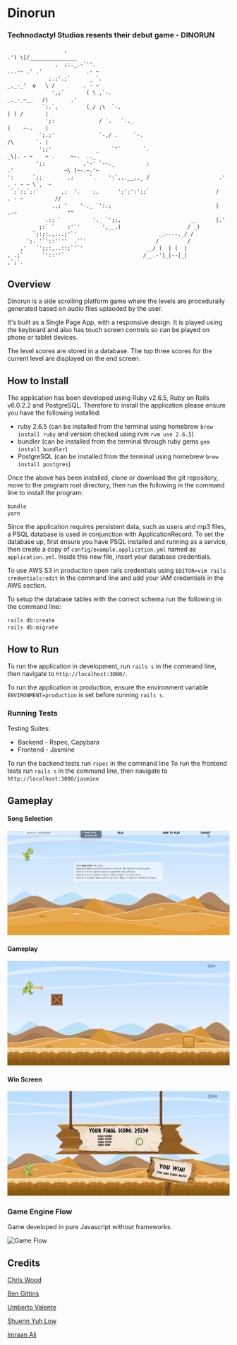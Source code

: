 # Dinorun

### Technodactyl Studios resents their debut game - DINORUN
```
                  ,                                                               .') \|/_______________
               ,  ;:._.-`''.                                               ...-~ .' .'              .- ~
             ;.;'.;`      _ `.                                        _._-_'  o   \ /         . - ~
              ',;`       ( \ ,`-.                                      _._-_~__   /|       .'
           `:.`,         (_/ ;\  `-.                                           | ( /       |
            ';:              / `.   `-._                                       (    ~-.    |
          `;.;'              `-,/ .     `-.                                    /\       `. |
          ';;'              _    `^`       `.                         _\|. - ~    ~ .     ~-.  .._
         ';;            ,'-' `--._          ;                        .'                ~\ |~-.~.'~
':      `;;        ,;     `.    ':`,,.__,,_ /                      .'            . - ~ ~ \`,  ~
 `;`:;`;:`       ,;  '.    ;,      ';';':';;`                     /       . - ~          //
              .,; '    '-._ `':.;                                 |   .-~                ""
            .:; `          '._ `';;,                      __      |.'
          ;:` `    :'`'       ',__.)                     / _)  
        `;:;:.,...;'`'                          _.----._/ /
      ';. '`'::'`''  .'`'                      /         / 
    ,'   `';;:,..::;`'`'                    __/ (  | (  |           
, .;`      `'::''`                         /__.-'|_|--|_|          
,`;`.                                             
```




    

             
             








## Overview

Dinorun is a side scrolling platform game where the levels are procedurally generated based on audio files uplaoded by the user. 

It's built as a Single Page App, with a responsive design. It is played using the keyboard and also has touch screen controls so can be played on phone or tablet devices.

The level scores are stored in a database. The top three scores for the current level are displayed on the end screen.

## How to Install

The application has been developed using Ruby v2.6.5, Ruby on Rails v6.0.2.2 and PostgreSQL. Therefore to install the application please ensure you have the following installed:
- ruby 2.6.5 (can be installed from the terminal using homebrew ```brew install ruby``` and version checked using rvm ```rvm use 2.6.5```)
- bundler (can be installed from the terminal through ruby gems ```gem install bundler```)
- PostgreSQL (can be installed from the terminal using homebrew ```brew install postgres```)

Once the above has been installed, clone or download the git repository, move to the program root directory, then run the following in the command line to install the program:

```
bundle
yarn
```

Since the application requires persistent data, such as users and mp3 files, a PSQL database is used in conjunction with ApplicationRecord. To set the database up, first ensure you have PSQL installed and running as a service, then create a copy of ```config/example.application.yml``` named as ```application.yml```. Inside this new file, insert your database credentials.

To use AWS S3 in production open rails credentials using ```EDITOR=vim rails credentials:edit``` in the command line and add your IAM credentials in the AWS section.

To setup the database tables with the correct schema run the following in the command line:

```
rails db:create
rails db:migrate
```

## How to Run

To run the application in development, run `rails s` in the command line, then navigate to `http://localhost:3000/`.

To run the application in production, ensure the environment variable ```ENVIRONMENT=production``` is set before running `rails s`.


### Running Tests

Testing Suites: 
- Backend - Rspec, Capybara 
- Frontend - Jasmine

To run the backend tests run `rspec` in the command line
To run the frontend tests run `rails s` in the command line, then navigate to `http://localhost:3000/jasmine`

## Gameplay

#### Song Selection
![Gameplay](docs/dinorun_song_selection.png)

#### Gameplay
![Gameplay](docs/dinorun_gameplay.png)

#### Win Screen
![Gameplay](docs/dinorun_win.png)

### Game Engine Flow

Game developed in pure Javascript without frameworks. 

![Game Flow]()


## Credits

[Chris Wood](https://github.com/cpcwood)

[Ben Gittins](https://github.com/squareben1)

[Umberto Valente](https://github.com/Uvalente)

[Shuenn Yuh Low](https://github.com/shaunlsy)

[Imraan Ali](https://github.com/Immers23)
